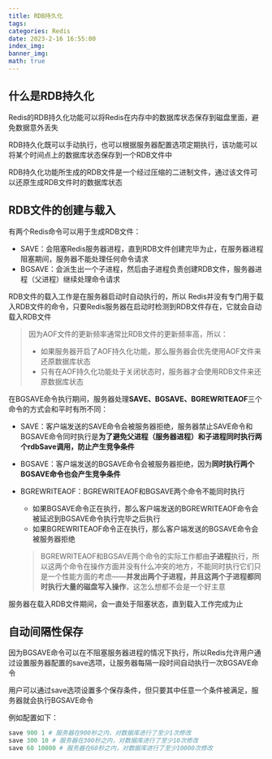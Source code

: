 ```yaml
---
title: RDB持久化
tags: 
categories: Redis
date: 2023-2-16 16:55:00
index_img: 
banner_img: 
math: true
---
```


## 什么是RDB持久化

Redis的RDB持久化功能可以将Redis在内存中的数据库状态保存到磁盘里面，避免数据意外丢失

RDB持久化既可以手动执行，也可以根据服务器配置选项定期执行，该功能可以将某个时间点上的数据库状态保存到一个RDB文件中

RDB持久化功能所生成的RDB文件是一个经过压缩的二进制文件，通过该文件可以还原生成RDB文件时的数据库状态

## RDB文件的创建与载入

有两个Redis命令可以用于生成RDB文件：

- SAVE：会阻塞Redis服务器进程，直到RDB文件创建完毕为止，在服务器进程阻塞期间，服务器不能处理任何命令请求
- BGSAVE：会派生出一个子进程，然后由子进程负责创建RDB文件，服务器进程（父进程）继续处理命令请求

RDB文件的载入工作是在服务器启动时自动执行的，所以 Redis并没有专门用于载入RDB文件的命令，只要Redis服务器在启动时检测到RDB文件存在，它就会自动载入RDB文件

> 因为AOF文件的更新频率通常比RDB文件的更新频率高，所以：
>
> - 如果服务器开启了AOF持久化功能，那么服务器会优先使用AOF文件来还原数据库状态
> - 只有在AOF持久化功能处于关闭状态时，服务器才会使用RDB文件来还原数据库状态

在BGSAVE命令执行期间，服务器处理**SAVE、BGSAVE、BGREWRITEAOF**三个命令的方式会和平时有所不同：

- SAVE：客户端发送的SAVE命令会被服务器拒绝，服务器禁止SAVE命令和BGSAVE命令同时执行是**为了避免父进程（服务器进程）和子进程同时执行两个rdbSave调用，防止产生竞争条件**

- BGSAVE：客户端发送的BGSAVE命令会被服务器拒绝，因为**同时执行两个BGSAVE命令也会产生竞争条件**

- BGREWRITEAOF：BGREWRITEAOF和BGSAVE两个命令不能同时执行

  - 如果BGSAVE命令正在执行，那么客户端发送的BGREWRITEAOF命令会被延迟到BGSAVE命令执行完毕之后执行
  - 如果BGREWRITEAOF命令正在执行，那么客户端发送的BGSAVE命令会被服务器拒绝

  > BGREWRITEAOF和BGSAVE两个命令的实际工作都由**子进程**执行，所以这两个命令在操作方面并没有什么冲突的地方，不能同时执行它们只是一个性能方面的考虑——**并发出两个子进程，并且这两个子进程都同时执行大量的磁盘写入操作**，这怎么想都不会是一个好主意



服务器在载入RDB文件期间，会一直处于阻塞状态，直到载入工作完成为止

## 自动间隔性保存

因为BGSAVE命令可以在不阻塞服务器进程的情况下执行，所以Redis允许用户通过设置服务器配置的save选项，让服务器每隔一段时间自动执行一次BGSAVE命令

用户可以通过save选项设置多个保存条件，但只要其中任意一个条件被满足，服务器就会执行BGSAVE命令

例如配置如下：

```python
save 900 1 # 服务器在900秒之内，对数据库进行了至少1次修改
save 300 10 # 服务器在300秒之内，对数据库进行了至少10次修改
save 60 10000 # 服务器在60秒之内，对数据库进行了至少10000次修改
```

